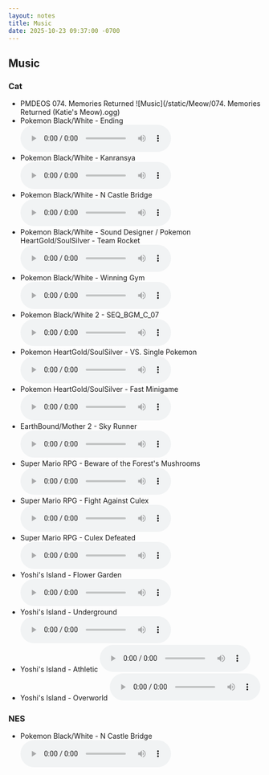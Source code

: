 ```yaml
---
layout: notes
title: Music
date: 2025-10-23 09:37:00 -0700
---
```


## Music
### Cat
 - PMDEOS 074. Memories Returned
   ![Music](/static/Meow/074. Memories Returned \(Katie's Meow\).ogg)
 - Pokemon Black/White - Ending
   ![Music](/static/Meow/BWEndingMeow.ogg)
 - Pokemon Black/White - Kanransya
   ![Music](/static/Meow/KanransyaMeow.ogg)
 - Pokemon Black/White - N Castle Bridge
   ![Music](/static/Meow/NCastleBridge.ogg)
 - Pokemon Black/White - Sound Designer / Pokemon HeartGold/SoulSilver - Team Rocket
   ![Music](/static/Meow/SEQ_BGM_E_SOUND_DESIGNED_KATIES_MEOW.ogg)
 - Pokemon Black/White - Winning Gym
   ![Music](/static/Meow/WinningGymWithLoop.ogg)
 - Pokemon Black/White 2 - SEQ\_BGM\_C\_07
   ![Music](/static/Meow/SEQ_BGM_C_07.ogg)
 - Pokemon HeartGold/SoulSilver - VS. Single Pokemon
   ![Music](/static/Meow/SEQ_GS_VS_NORAPOKE.ogg)
 - Pokemon HeartGold/SoulSilver - Fast Minigame
   ![Music](/static/Meow/SEQ_GS_PT_GAMEF_KATIEMAU.ogg)
 - EarthBound/Mother 2 - Sky Runner
   ![Music](/static/Meow/mo2-070.ogg)
 - Super Mario RPG - Beware of the Forest's Mushrooms
   ![Music](/static/Meow/smr-128.ogg)
 - Super Mario RPG - Fight Against Culex
   ![Music](/static/Meow/smr-207.ogg)
 - Super Mario RPG - Culex Defeated
   ![Music](/static/Meow/smr-208.ogg)
 - Yoshi's Island - Flower Garden
   ![Music](/static/Meow/yi-07.ogg)
 - Yoshi's Island - Underground
   ![Music](/static/Meow/yi-09.ogg)
 - Yoshi's Island - Athletic
   ![Music](/static/Meow/yi-13a.ogg)
 - Yoshi's Island - Overworld
   ![Music](/static/Meow/yi-14.ogg)
### NES
 - Pokemon Black/White - N Castle Bridge
   ![Music](/static/NES/SEQ_BGM_N_CASTLE_BRIDGE.ogg) 
